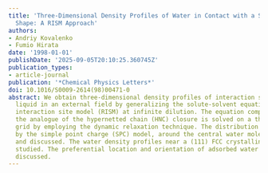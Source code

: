 ```yaml
---
title: 'Three-Dimensional Density Profiles of Water in Contact with a Solute of Arbitrary
  Shape: A RISM Approach'
authors:
- Andriy Kovalenko
- Fumio Hirata
date: '1998-01-01'
publishDate: '2025-09-05T20:10:25.360745Z'
publication_types:
- article-journal
publication: '*Chemical Physics Letters*'
doi: 10.1016/S0009-2614(98)00471-0
abstract: We obtain three-dimensional density profiles of interaction sites of a molecular
  liquid in an external field by generalizing the solute-solvent equation of the reference
  interaction site model (RISM) at infinite dilution. The equation complemented with
  the analogue of the hypernetted chain (HNC) closure is solved on a three-dimensional
  grid by employing the dynamic relaxation technique. The distribution of water, represented
  by the simple point charge (SPC) model, around the central water molecule is obtained
  and discussed. The water density profiles near a (111) FCC crystalline surface are
  studied. The preferential location and orientation of adsorbed water molecules are
  discussed.
---
```

